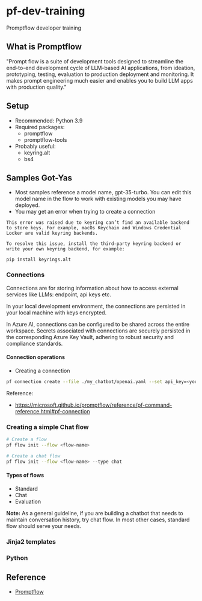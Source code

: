 # pf-dev-training
Promptflow developer training

## What is Promptflow

"Prompt flow is a suite of development tools designed to streamline the end-to-end development cycle of LLM-based AI applications, from ideation, prototyping, testing, evaluation to production deployment and monitoring. It makes prompt engineering much easier and enables you to build LLM apps with production quality."


## Setup

- Recommended: Python 3.9
- Required packages:
  - promptflow
  - promptflow-tools
- Probably useful:
  - keyring.alt
  - bs4

## Samples Got-Yas

- Most samples reference a model name, gpt-35-turbo. You can edit this model name in the flow to work with existing models you may have deployed.
- You may get an error when trying to create a connection
```text
This error was raised due to keyring can’t find an available backend to store keys. For example, macOs Keychain and Windows Credential Locker are valid keyring backends.

To resolve this issue, install the third-party keyring backend or write your own keyring backend, for example:

pip install keyrings.alt
```

### Connections

Connections are for storing information about how to access external services like LLMs: endpoint, api keys etc.

In your local development environment, the connections are persisted in your local machine with keys encrypted.

In Azure AI, connections can be configured to be shared across the entire workspace. Secrets associated with connections are securely persisted in the corresponding Azure Key Vault, adhering to robust security and compliance standards.

#### Connection operations

- Creating a connection
```bash
pf connection create --file ./my_chatbot/openai.yaml --set api_key=<your_api_key> --name open_ai_connection
```

Reference:
- https://microsoft.github.io/promptflow/reference/pf-command-reference.html#pf-connection


### Creating a simple Chat flow

```bash
# Create a flow
pf flow init --flow <flow-name>

# Create a chat flow
pf flow init --flow <flow-name> --type chat
```

#### Types of flows

- Standard
- Chat
- Evaluation

**Note:** As a general guideline, if you are building a chatbot that needs to maintain conversation history, try chat flow. In most other cases, standard flow should serve your needs.

### Jinja2 templates

### Python

## Reference

- [Promptflow](https://microsoft.github.io/promptflow/index.html)
